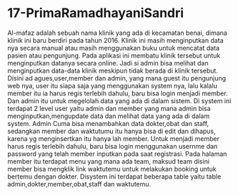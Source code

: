 # 17-PrimaRamadhayaniSandri
Al-mafaz adalah sebuah nama klinik yang ada di kecamatan benai, dimana klinik ini baru berdiri pada tahun 2016.  Klinik ini masih menginputkan data nya secara manual atau masih menggunakan buku untuk mencatat data pasien atau pengunjung. Pada aplikasi ini membatu klinik tersebut untuk menginputkan datanya secara online. Jadi si admin bisa melihat dan menginputkan  data-data klinik meskipun tidak berada di klinik tersebut. Disini ad agues,user,member dan admin, yang mana guest itu pengunjung web nya, user itu siapa saja yang menggunakan system nya, lalu kalalu member itu ia harus regis terlebih dahulu, baru bisa login menjadi member. Dan admin itu untuk megelolah data yang ada di dalam sistem. Di system ini terdapat 2 level user yaitu admin dan member yang mana admin bisa menginputkan,mengupdate data  dan  melihat data yang ada di dalam system. Admin Cuma bisa menambahkan data dokter,obat dan staff, sedangkan member dan waktutumu itu hanya bisa di edit dan dihapus, karena yg menginsertkan itu hanya lah member. Untuk menjadi member harus regis terlebih dahulu, baru bisa login menggunakan usernme dan password yang telah member inputkan pada saat registrasi. Pada halaman member itu terdapat menu yang mana ada team, maksud team disini member bisa mengklik link waktutemu untuk melakukan booking untuk bertemu dengan dokter. Disystem ini terdapat beberapa table yaitu table admin,dokter,member,obat,staff dan waktutemu.
